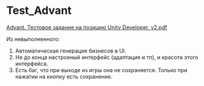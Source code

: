 # Test_Advant

[Advant. Тестовое задание на позицию Unity Developer. v2.pdf](https://github.com/user-attachments/files/20838044/Advant.Unity.Developer.v2.pdf)

Из невыполненного: 
1. Автоматическая генерация бизнесов в UI.
2. Не до конца настроеный интерфейс (адаптация и тп), и красота этого интерфейса.
3. Есть баг, что при выходе из игры она не сохраняется. Только при нажатии на кнопку есть сохранение.
